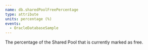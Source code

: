 ```yaml
---
name: db.sharedPoolFreePercentage
type: attribute
units: percentage (%)
events:
  - OracleDatabaseSample
---
```


The percentage of the Shared Pool that is currently marked as free.